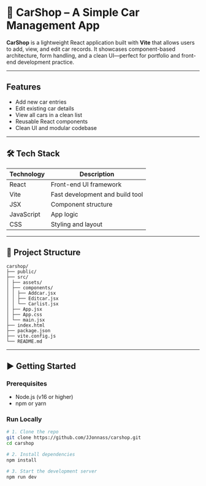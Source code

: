 # 🚗 CarShop – A Simple Car Management App

**CarShop** is a lightweight React application built with **Vite** that allows users to add, view, and edit car records. It showcases component-based architecture, form handling, and a clean UI—perfect for portfolio and front-end development practice.

---

## Features

- Add new car entries
- Edit existing car details
- View all cars in a clean list
- Reusable React components
- Clean UI and modular codebase

---

## 🛠️ Tech Stack

| Technology | Description                    |
|------------|--------------------------------|
| React      | Front-end UI framework         |
| Vite       | Fast development and build tool|
| JSX        | Component structure            |
| JavaScript | App logic                      |
| CSS        | Styling and layout             |

---

## 📁 Project Structure

```
carshop/
├── public/                                     
├── src/
│ ├── assets/                                   
│ ├── components/                            
│ │ ├── Addcar.jsx
│ │ ├── Editcar.jsx
│ │ └── Carlist.jsx
│ ├── App.jsx 
│ ├── App.css 
│ └── main.jsx 
├── index.html 
├── package.json 
├── vite.config.js 
└── README.md 
```
---

## ▶️ Getting Started

### Prerequisites
- Node.js (v16 or higher)
- npm or yarn

### Run Locally

```bash
# 1. Clone the repo
git clone https://github.com/JJonnass/carshop.git
cd carshop

# 2. Install dependencies
npm install

# 3. Start the development server
npm run dev

